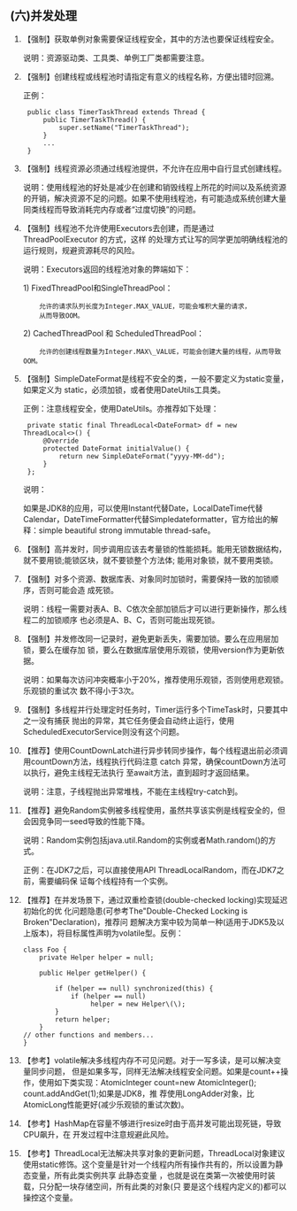## \(六\)并发处理

1. 【强制】获取单例对象需要保证线程安全，其中的方法也要保证线程安全。

   说明：资源驱动类、工具类、单例工厂类都需要注意。

2. 【强制】创建线程或线程池时请指定有意义的线程名称，方便出错时回溯。

   正例：

   ```
    public class TimerTaskThread extends Thread { 
        public TimerTaskThread() {
            super.setName("TimerTaskThread");
        }
        ... 
    }
   ```

3. 【强制】线程资源必须通过线程池提供，不允许在应用中自行显式创建线程。

   说明：使用线程池的好处是减少在创建和销毁线程上所花的时间以及系统资源的开销，解决资源不足的问题。如果不使用线程池，有可能造成系统创建大量同类线程而导致消耗完内存或者“过度切换”的问题。

4. 【强制】线程池不允许使用Executors去创建，而是通过 ThreadPoolExecutor 的方式，这样 的处理方式让写的同学更加明确线程池的运行规则，规避资源耗尽的风险。

   说明：Executors返回的线程池对象的弊端如下：

   1\) FixedThreadPool和SingleThreadPool：

   ```
       允许的请求队列长度为Integer.MAX_VALUE，可能会堆积大量的请求，
       从而导致OOM。
   ```

   2\) CachedThreadPool 和 ScheduledThreadPool：

   ```
       允许的创建线程数量为Integer.MAX\_VALUE，可能会创建大量的线程，从而导致OOM。
   ```

5. 【强制】SimpleDateFormat是线程不安全的类，一般不要定义为static变量，如果定义为 static，必须加锁，或者使用DateUtils工具类。

   正例：注意线程安全，使用DateUtils。亦推荐如下处理：

   ```
    private static final ThreadLocal<DateFormat> df = new ThreadLocal<>() {
        @Override
        protected DateFormat initialValue() {  
            return new SimpleDateFormat("yyyy-MM-dd");
        } 
    };
   ```

   说明：

   如果是JDK8的应用，可以使用Instant代替Date，LocalDateTime代替Calendar，DateTimeFormatter代替Simpledateformatter，官方给出的解释：simple beautiful strong immutable thread-safe。

6. 【强制】高并发时，同步调用应该去考量锁的性能损耗。能用无锁数据结构，就不要用锁;能锁区块，就不要锁整个方法体; 能用对象锁，就不要用类锁。

7. 【强制】对多个资源、数据库表、对象同时加锁时，需要保持一致的加锁顺序，否则可能会造 成死锁。

   说明：线程一需要对表A、B、C依次全部加锁后才可以进行更新操作，那么线程二的加锁顺序 也必须是A、B、C，否则可能出现死锁。

8. 【强制】并发修改同一记录时，避免更新丢失，需要加锁。要么在应用层加锁，要么在缓存加 锁，要么在数据库层使用乐观锁，使用version作为更新依据。

   说明：如果每次访问冲突概率小于20%，推荐使用乐观锁，否则使用悲观锁。乐观锁的重试次 数不得小于3次。

9. 【强制】多线程并行处理定时任务时，Timer运行多个TimeTask时，只要其中之一没有捕获 抛出的异常，其它任务便会自动终止运行，使用ScheduledExecutorService则没有这个问题。

10. 【推荐】使用CountDownLatch进行异步转同步操作，每个线程退出前必须调用countDown方法，线程执行代码注意 catch 异常，确保countDown方法可以执行，避免主线程无法执行 至await方法，直到超时才返回结果。

    说明：注意，子线程抛出异常堆栈，不能在主线程try-catch到。

11. 【推荐】避免Random实例被多线程使用，虽然共享该实例是线程安全的，但会因竞争同一seed导致的性能下降。

    说明：Random实例包括java.util.Random的实例或者Math.random\(\)的方式。

    正例：在JDK7之后，可以直接使用API ThreadLocalRandom，而在JDK7之前，需要编码保 证每个线程持有一个实例。

12. 【推荐】在并发场景下，通过双重检查锁\(double-checked locking\)实现延迟初始化的优 化问题隐患\(可参考The"Double-Checked Locking is Broken"Declaration\)，推荐问 题解决方案中较为简单一种\(适用于JDK5及以上版本\)，将目标属性声明为volatile型。反例：

    ```
    class Foo {  
        private Helper helper = null; 

        public Helper getHelper() {

            if (helper == null) synchronized(this) { 
                if (helper == null)  
                     helper = new Helper\(\);
            }
            return helper; 
        }
    // other functions and members...
    }
    ```

13. 【参考】volatile解决多线程内存不可见问题。对于一写多读，是可以解决变量同步问题， 但是如果多写，同样无法解决线程安全问题。如果是count++操作，使用如下类实现：AtomicInteger count=new AtomicInteger\(\); count.addAndGet\(1\);如果是JDK8，推 荐使用LongAdder对象，比AtomicLong性能更好\(减少乐观锁的重试次数\)。

14. 【参考】HashMap在容量不够进行resize时由于高并发可能出现死链，导致CPU飙升，在 开发过程中注意规避此风险。

15. 【参考】ThreadLocal无法解决共享对象的更新问题，ThreadLocal对象建议使用static修饰。这个变量是针对一个线程内所有操作共有的，所以设置为静态变量，所有此类实例共享 此静态变量 ，也就是说在类第一次被使用时装载，只分配一块存储空间，所有此类的对象\(只 要是这个线程内定义的\)都可以操控这个变量。



